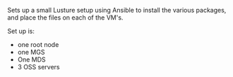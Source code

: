 Sets up a small Lusture setup using Ansible to install the various packages, and place the files on each of the VM's.

Set up is:

- one root node
- one MGS
- One MDS
- 3 OSS servers
